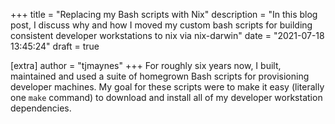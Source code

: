 +++
title = "Replacing my Bash scripts with Nix"
description = "In this blog post, I discuss why and how I moved my custom bash scripts for building consistent developer workstations to nix via nix-darwin"
date = "2021-07-18 13:45:24"
draft = true

[extra]
author = "tjmaynes"
+++
For roughly six years now, I built, maintained and used a suite of homegrown Bash scripts for provisioning developer machines. My goal for these scripts were to make it easy (literally one `make` command) to download and install all of my developer workstation dependencies.